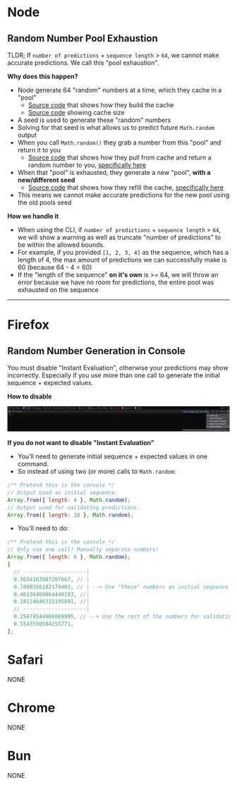 # Node

## Random Number Pool Exhaustion

TLDR; If `number of predictions` + `sequence length` > `64`, we cannot make accurate predictions. We call this "pool exhaustion".

**Why does this happen?**

- Node generate 64 "random" numbers at a time, which they cache in a "pool"
  - [Source code](https://source.chromium.org/chromium/chromium/src/+/main:v8/src/numbers/math-random.cc;l=17-27) that shows how they build the cache
  - [Source code](https://source.chromium.org/chromium/chromium/src/+/main:v8/src/numbers/math-random.h;l=24;drc=75a8035abe03764596f30424030465636e82aa70;bpv=0) showing cache size
- A seed is used to generate these "random" numbers
- Solving for that seed is what allows us to predict future `Math.random` output
- When you call `Math.random()` they grab a number from this "pool" and return it to you
  - [Source code](https://source.chromium.org/chromium/chromium/src/+/main:v8/src/builtins/math.tq;l=515-530) that shows how they pull from cache and return a random number to you, [specifically here](https://source.chromium.org/chromium/chromium/src/+/main:v8/src/builtins/math.tq;l=529)
- When that "pool" is exhausted, they generate a new "pool", **with a new/different seed**
  - [Source code](https://source.chromium.org/chromium/chromium/src/+/main:v8/src/numbers/math-random.cc;l=35-71) that shows how they refill the cache, [specifically here](https://source.chromium.org/chromium/chromium/src/+/main:v8/src/numbers/math-random.cc;l=61-65)
- This means we cannot make accurate predictions for the new pool using the old pools seed

**How we handle it**

- When using the CLI, if `number of predictions` + `sequence length` > `64`, we will show a warning as well as truncate "number of predictions" to be within the allowed bounds.
- For example, if you provided `[1, 2, 3, 4]` as the sequence, which has a length of 4, the max amount of predictions we can successfully make is 60 (because 64 - 4 = 60)
- If the "length of the sequence" **on it's own** is >= 64, we will throw an error because we have no room for predictions, the entire pool was exhausted on the sequence

---

# Firefox

## Random Number Generation in Console

You must disable "Instant Evaluation", otherwise your predictions may show incorrectly. Especially if you use more than one call to generate the initial sequence + expected values.

**How to disable**

<img width="1920" alt="Firefox_DisableConsoleInstantEvaluation" src="/.github/Firefox_DisableConsoleInstantEvaluation.png" />

**If you do not want to disable "Instant Evaluation"**

- You'll need to generate initial sequence + expected values in one command.
- So instead of using two (or more) calls to `Math.random`:

```js
/** Pretend this is the console */
// Output used as initial sequence.
Array.from({ length: 4 }, Math.random);
// Output used for validating predictions.
Array.from({ length: 10 }, Math.random);
```

- You'll need to do:

```js
/** Pretend this is the console */
// Only use one call! Manually separate numbers!
Array.from({ length: 6 }, Math.random);
[
  // --------------------|
  0.5654163987207667, // |
  0.7409356182179403, // | --> Use "these" numbers as initial sequence
  0.46136469064448193, //|
  0.18124646315195891, //|
  // --------------------|
  0.25678544986069995, // --> Use the rest of the numbers for validation
  0.5543550504255771,
];
```

# Safari

NONE

# Chrome

NONE

# Bun

NONE
